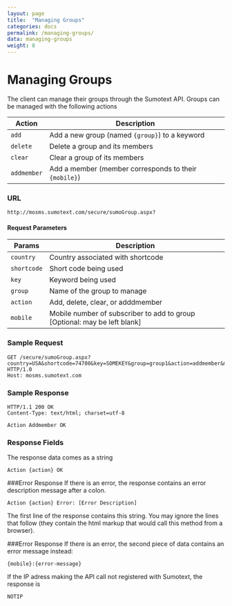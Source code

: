 ```yaml
---
layout: page
title:  "Managing Groups"
categories: docs
permalink: /managing-groups/
data: managing-groups
weight: 8
---
```


Managing Groups
=====

The client can manage their groups through the Sumotext API. Groups can be managed with the following actions

Action | Description
----- | -----
`add` | Add a new group (named `{group}`) to a keyword
`delete` | Delete a group and its members
`clear` | Clear a group of its members
`addmember` | Add a member (member corresponds to their `{mobile}`)

### URL
<pre class="code"><code>http://mosms.sumotext.com/secure/sumoGroup.aspx?</code></pre>

#### Request Parameters
Params | Description
----|----
`country` | Country associated with shortcode
`shortcode` | Short code being used
`key` | Keyword being used
`group` | Name of the group to manage
`action` | Add, delete, clear, or adddmember
`mobile` | Mobile number of subscriber to add to group [Optional: may be left blank]

### Sample Request

<pre class="code"><code>GET /secure/sumoGroup.aspx?<span>country</span>=USA&<span>shortcode</span>=74700&<span>key</span>=SOMEKEY&<span>group</span>=group1&<span>action</span>=addmember&<span>mobile</span>=5015551234 HTTP/1.0
Host: mosms.sumotext.com
</code></pre>


### Sample Response
<pre class="code"><code>HTTP/1.1 200 OK
Content-Type: text/html; charset=utf-8

Action Addmember OK
</code></pre>

### Response Fields
The response data comes as a string 
<pre class="code"><code>Action {action} OK</code></pre>

###Error Response
If there is an error, the response contains an error description message after a colon.
<pre class="code"><code>Action {action} Error: [Error Description]</code></pre>


The first line of the response contains this string. You may ignore the lines that follow (they contain the html markup that would call this method from a browser).

###Error Response
If there is an error, the second piece of data contains an error message instead:
<pre class="code"><code>{mobile}:{error-message}</code></pre>

If the IP adress making the API call not registered with Sumotext, the response is 
<pre class="code"><code>NOTIP</code></pre>